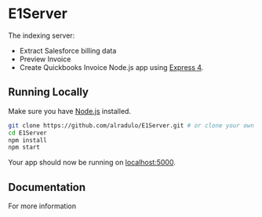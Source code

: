 # E1Server

The indexing server:
- Extract Salesforce billing data
- Preview Invoice
- Create Quickbooks Invoice
 Node.js app using [Express 4](http://expressjs.com/).

## Running Locally

Make sure you have [Node.js](http://nodejs.org/) installed.

```sh
git clone https://github.com/alradulo/E1Server.git # or clone your own fork
cd E1Server
npm install
npm start
```

Your app should now be running on [localhost:5000](http://localhost:5000/).


## Documentation

For more information

<!-- - [10 Habits of a Happy Node Hacker](https://blog.heroku.com/archives/2014/3/11/node-habits)
- [Getting Started with Node.js on Heroku](https://devcenter.heroku.com/articles/getting-started-with-nodejs)
- [Heroku Node.js Support](https://devcenter.heroku.com/articles/nodejs-support)
- [Node.js on Heroku](https://devcenter.heroku.com/categories/nodejs)
- [Using WebSockets on Heroku with Node.js](https://devcenter.heroku.com/articles/node-websockets) -->